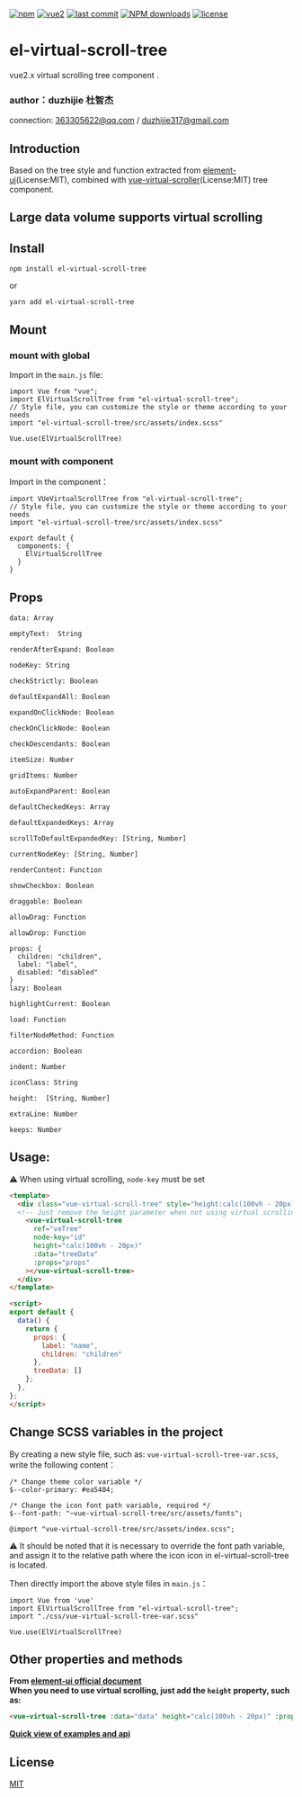 [![npm](https://img.shields.io/npm/v/el-virtual-scroll-tree.svg)](https://www.npmjs.com/package/el-virtual-scroll-tree)
[![vue2](https://img.shields.io/badge/vue-2.6+-brightgreen.svg)](https://vuejs.org/)
[![last commit](https://img.shields.io/github/last-commit/duzhijie317/vue-virtual-scroll-tree.svg)](https://www.npmjs.com/package/el-virtual-scroll-tree)
[![NPM downloads](https://img.shields.io/npm/dm/el-virtual-scroll-tree.svg?style=flat)](https://npmjs.org/package/@duzhijie/el-virtual-scroll-tree)
[![license](https://img.shields.io/npm/l/el-virtual-scroll-tree.svg?maxAge=2592000)](http://www.opensource.org/licenses/mit-license.php)

# el-virtual-scroll-tree
vue2.x virtual scrolling tree component .

### author：duzhijie 杜智杰

connection: 363305622@qq.com / duzhijie317@gmail.com

## Introduction

Based on the tree style and function extracted from [element-ui](https://element.eleme.cn/#/en-US/component/tree)(License:MIT), combined with [vue-virtual-scroller](https://github.com/Akryum/vue-virtual-scroller)(License:MIT) tree component.

## Large data volume supports virtual scrolling

## Install

```
npm install el-virtual-scroll-tree
```

or

```
yarn add el-virtual-scroll-tree
```

## Mount

### mount with global

Import in the `main.js` file:

```JS
import Vue from "vue";
import ElVirtualScrollTree from "el-virtual-scroll-tree";
// Style file, you can customize the style or theme according to your needs
import "el-virtual-scroll-tree/src/assets/index.scss"

Vue.use(ElVirtualScrollTree)
```

### mount with component

Import in the component：

```JS
import VUeVirtualScrollTree from "el-virtual-scroll-tree";
// Style file, you can customize the style or theme according to your needs
import "el-virtual-scroll-tree/src/assets/index.scss"

export default {
  components: {
    ElVirtualScrollTree
  }
}
```

## Props

```JS
data: Array

emptyText:  String

renderAfterExpand: Boolean

nodeKey: String

checkStrictly: Boolean

defaultExpandAll: Boolean

expandOnClickNode: Boolean

checkOnClickNode: Boolean

checkDescendants: Boolean

itemSize: Number

gridItems: Number

autoExpandParent: Boolean

defaultCheckedKeys: Array

defaultExpandedKeys: Array

scrollToDefaultExpandedKey: [String, Number]

currentNodeKey: [String, Number]

renderContent: Function

showCheckbox: Boolean

draggable: Boolean

allowDrag: Function

allowDrop: Function

props: {
  children: "children",
  label: "label",
  disabled: "disabled"
}
lazy: Boolean

highlightCurrent: Boolean

load: Function

filterNodeMethod: Function

accordion: Boolean

indent: Number

iconClass: String

height:  [String, Number]

extraLine: Number

keeps: Number
```

## Usage:

:warning: When using virtual scrolling, `node-key` must be set

```html
<template>
  <div class="vue-virtual-scroll-tree" style="height:calc(100vh - 20px)">
  <!-- Just remove the height parameter when not using virtual scrolling -->
    <vue-virtual-scroll-tree
      ref="veTree"
      node-key="id"
      height="calc(100vh - 20px)"
      :data="treeData"
      :props="props"
    ></vue-virtual-scroll-tree>
  </div>
</template>

<script>
export default {
  data() {
    return {
      props: {
        label: "name",
        children: "children"
      },
      treeData: []
    };
  },
};
</script>

```

## Change SCSS variables in the project
By creating a new style file, such as: `vue-virtual-scroll-tree-var.scss`, write the following content：

```JS
/* Change theme color variable */
$--color-primary: #ea5404;

/* Change the icon font path variable, required */
$--font-path: "~vue-virtual-scroll-tree/src/assets/fonts";

@import "vue-virtual-scroll-tree/src/assets/index.scss";
```
:warning: It should be noted that it is necessary to override the font path variable, and assign it to the relative path where the icon icon in el-virtual-scroll-tree is located.

Then directly import the above style files in `main.js`：
```JS
import Vue from 'vue'
import ElVirtualScrollTree from "el-virtual-scroll-tree";
import "./css/vue-virtual-scroll-tree-var.scss"

Vue.use(ElVirtualScrollTree)
```

## Other properties and methods

**From [element-ui official document](https://element.eleme.cn/#/en-US/component/tree)**<br />
**When you need to use virtual scrolling, just add the `height` property, such as:**
```html
<vue-virtual-scroll-tree :data="data" height="calc(100vh - 20px)" :props="defaultProps" @node-click="handleNodeClick"></vue-virtual-scroll-tree>
```

**[Quick view of examples and api](./element-ui-tree.md)**


## License

[MIT](http://www.opensource.org/licenses/mit-license.php)
